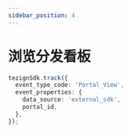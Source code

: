 ```yaml
---
sidebar_position: 4
---
```


# 浏览分发看板

```typescript
tezignSdk.track({
  event_type_code: 'Portal_View',
  event_properties: {
    data_source: 'external_sdk',
    portal_id,
  },
});
```
